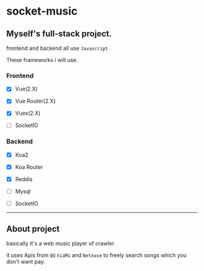 # socket-music

## Myself's full-stack project.

frontend and backend all use `Javascript`

These frameworks i will use.

### Frontend

- [x] Vue(2.X)

- [x] Vue Router(2.X)

- [x] Vuex(2.X)

- [ ] SocketIO

### Backend

- [x] Koa2

- [x] Koa Router

- [x] Reddis

- [ ] Mysql

- [ ] SocketIO

---

## About project

basically  it's a web music player of crawler.

it uses Apis from `QQ` `XiaMi` and `Netease` to freely search songs which you don't want pay.






